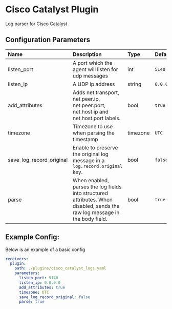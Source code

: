 # Cisco Catalyst Plugin

Log parser for Cisco Catalyst

## Configuration Parameters

| Name | Description | Type | Default | Required | Values |
|:-- |:-- |:-- |:-- |:-- |:-- |
| listen_port | A port which the agent will listen for udp messages | int | `5140` | false |  |
| listen_ip | A UDP ip address | string | `0.0.0.0` | false |  |
| add_attributes | Adds net.transport, net.peer.ip, net.peer.port, net.host.ip and net.host.port labels. | bool | `true` | false |  |
| timezone | Timezone to use when parsing the timestamp | timezone | `UTC` | false |  |
| save_log_record_original | Enable to preserve the original log message in a `log.record.original` key. | bool | `false` | false |  |
| parse | When enabled, parses the log fields into structured attributes. When disabled, sends the raw log message in the body field. | bool | `true` | false |  |

## Example Config:

Below is an example of a basic config

```yaml
receivers:
  plugin:
    path: ./plugins/cisco_catalyst_logs.yaml
    parameters:
      listen_port: 5140
      listen_ip: 0.0.0.0
      add_attributes: true
      timezone: UTC
      save_log_record_original: false
      parse: true
```
